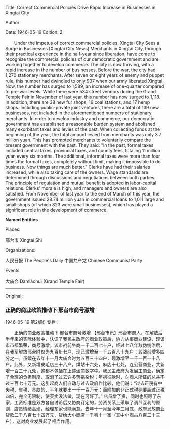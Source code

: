 Title: Correct Commercial Policies Drive Rapid Increase in Businesses in Xingtai City

Author:

Date: 1946-05-19
Edition: 2

　　Under the impetus of correct commercial policies,
    Xingtai City Sees a Surge in Businesses
    [Xingtai City News] Merchants in Xingtai City, through their practical experience in the half-year since liberation, have come to recognize the commercial policies of our democratic government and are working together to develop commerce. The city is now thriving, with a rapid increase in the number of businesses. Before the war, the city had 1,270 stationary merchants. After seven or eight years of enemy and puppet rule, this number had dwindled to only 937 when our army liberated Xingtai. Now, the number has surged to 1,589, an increase of one-quarter compared to pre-war levels. While there were 534 street vendors during the Grand Temple Fair in November of last year, this number has now surged to 1,118. In addition, there are 38 new fur shops, 16 coal stations, and 17 hemp shops. Including public-private joint ventures, there are a total of 139 new businesses, not included in the aforementioned numbers of stationary merchants. In order to develop industry and commerce, our democratic government has established a reasonable burden system and abolished many exorbitant taxes and levies of the past. When collecting funds at the beginning of the year, the total amount levied from merchants was only 3.7 million yuan. This has prompted merchants to voluntarily compare the present government with the past. They said: "In the past, formal taxes included central taxes, provincial taxes, and county fees, totaling 11 million yuan every six months. The additional, informal taxes were more than four times the formal taxes, completely without limit, making it impossible to do business. Now things are much better."
    Clerks have had their salaries increased, while also taking care of the owners. Wage standards are determined through discussions and negotiations between both parties. The principle of regulation and mutual benefit is adopted in labor-capital relations. Clerks' morale is high, and managers and owners are also satisfied. From November of last year to the end of March of this year, the government issued 28.74 million yuan in commercial loans to 1,011 large and small shops (of which 823 were small businesses), which has played a significant role in the development of commerce.

**Named Entities**

Places:

邢台市   Xingtai Shi

Organizations:

人民日报 The People's Daily
中国共产党 Chinese Communist Party

Events:

大庙会  Dàmiàohuì (Grand Temple Fair)



<hr /> 

Original: 


### 正确的商业政策推动下  邢台市商号激增

1946-05-19
第2版()
专栏：

　　正确的商业政策推动下
    邢台市商号激增
    【邢台市讯】邢台市商人，在解放后半年来的实际体验中，认识了我民主政府的商业政策后，协力从事商业建设，现该市市都繁荣，商号激增。该市战前坐商一千二百七十户，经过七八年敌伪统治后，在我军解放邢台时仅为九百卅七户，现已激增至一千五百八十九户；较战前增多四分之一。虽贩在去年十一月大庙会时为五百三十四户，现激增至一千一百一十八户。此外，又新增皮毛店三十八户，煤站十六处，麻店十七处，连公营商业，共新增一百三十九处，这都不包括在上述坐商数字中。我民主政府为发展工商业，确定了合理的负担制度，取消了过去许多苛捐杂税；年初征款时，向商人所征的总共不过三百七十万元。这引起商人们自动与过去政府作比较，他们说：“过去正税有中央税、省税、县款的、半年就要出一千一百万元；而附加的非正式税则要超过正税四倍，完全无限制，使买卖没法做，现在可好了。”
    店员增了资，同时也照顾了东家，工资标准是双方各自讨论后又协商订定的，劳资关系上采取了调节互利的原则，店员情绪高涨，经理东家也能满意。去年十一月至今年三月底，政府发放商业贷款二千八百七十四万元，贷给大小商店一千零十一家（其中小商占八百二十三户），这对商业发展起了相当作用。
